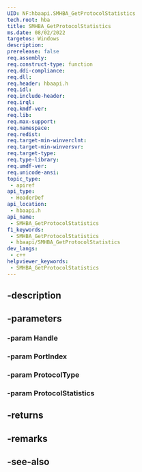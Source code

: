 ```yaml
---
UID: NF:hbaapi.SMHBA_GetProtocolStatistics
tech.root: hba
title: SMHBA_GetProtocolStatistics
ms.date: 08/02/2022
targetos: Windows
description: 
prerelease: false
req.assembly: 
req.construct-type: function
req.ddi-compliance: 
req.dll: 
req.header: hbaapi.h
req.idl: 
req.include-header: 
req.irql: 
req.kmdf-ver: 
req.lib: 
req.max-support: 
req.namespace: 
req.redist: 
req.target-min-winverclnt: 
req.target-min-winversvr: 
req.target-type: 
req.type-library: 
req.umdf-ver: 
req.unicode-ansi: 
topic_type:
 - apiref
api_type:
 - HeaderDef
api_location:
 - hbaapi.h
api_name:
 - SMHBA_GetProtocolStatistics
f1_keywords:
 - SMHBA_GetProtocolStatistics
 - hbaapi/SMHBA_GetProtocolStatistics
dev_langs:
 - c++
helpviewer_keywords:
 - SMHBA_GetProtocolStatistics
---
```


## -description

## -parameters

### -param Handle

### -param PortIndex

### -param ProtocolType

### -param ProtocolStatistics

## -returns

## -remarks

## -see-also

